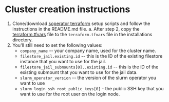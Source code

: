 # Cluster creation instructions

1. Clone/download [soperator terraform](https://github.com/nebius/nebius-solutions-library/tree/main/soperator) setup scripts and follow the instructions in the README.md file.
  a. After step 2, copy the [terraform.tfvars](./terraform.tfvars) file to the
    `terraform.tfvars` file in the installations directory.
2. You'll still need to set the following values:
      * `company_name` -- your company name, used for the cluster name.
      * `filestore_jail.existing.id`  -- this is the ID of the existing filestore
       instance that you want to use for the jail.
      * `filestore_jail_submounts[0]..existing.id` -- this is the iD of the existing
        submount that you want to use for the jail data.
      * `slurm_operator_version` -- the version of the slurm operator you want
        to use
      * `slurm_login_ssh_root_public_keys[0]` - the public SSH key that you
        want to use for the root user on the login node.
